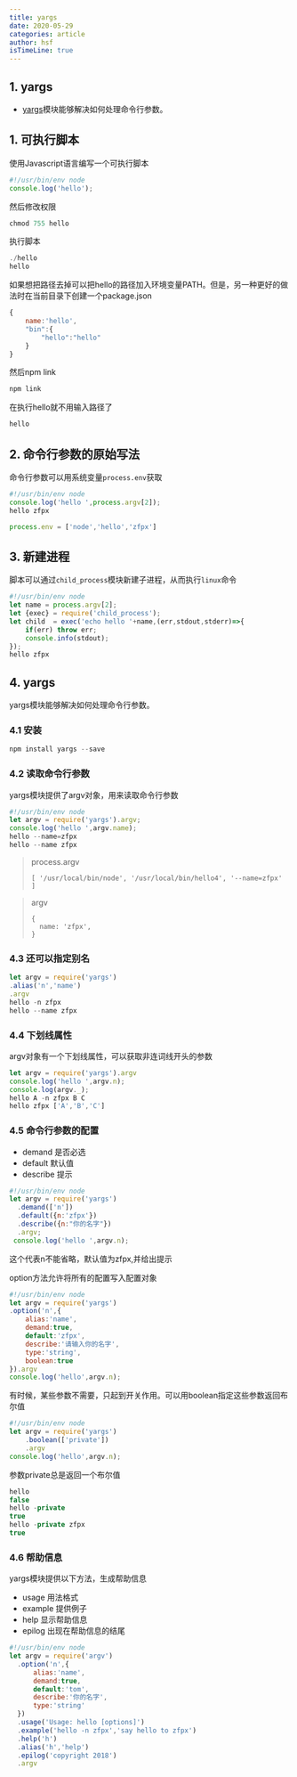 ```yaml
---
title: yargs
date: 2020-05-29
categories: article
author: hsf
isTimeLine: true
---
```


## 1. yargs

- [yargs](http://yargs.js.org/)模块能够解决如何处理命令行参数。

## 1. 可执行脚本

使用Javascript语言编写一个可执行脚本

```javascript
#!/usr/bin/env node
console.log('hello');
```

然后修改权限

```javascript
chmod 755 hello
```

执行脚本

```javascript
./hello
hello
```

如果想把路径去掉可以把hello的路径加入环境变量PATH。但是，另一种更好的做法时在当前目录下创建一个package.json

```javascript
{
    name:'hello',
    "bin":{
        "hello":"hello"
    }
}
```

然后npm link

```javascript
npm link
```

在执行hello就不用输入路径了

```javascript
hello
```

## 2. 命令行参数的原始写法

命令行参数可以用系统变量`process.env`获取

```javascript
#!/usr/bin/env node
console.log('hello ',process.argv[2]);
hello zfpx

process.env = ['node','hello','zfpx']
```

## 3. 新建进程

脚本可以通过`child_process`模块新建子进程，从而执行`linux`命令

```javascript
#!/usr/bin/env node
let name = process.argv[2];
let {exec} = require('child_process');
let child  = exec('echo hello '+name,(err,stdout,stderr)=>{
    if(err) throw err;
    console.info(stdout);
});
hello zfpx
```

## 4. yargs

yargs模块能够解决如何处理命令行参数。

### 4.1 安装

```javascript
npm install yargs --save
```

### 4.2 读取命令行参数

yargs模块提供了argv对象，用来读取命令行参数

```javascript
#!/usr/bin/env node
let argv = require('yargs').argv;
console.log('hello ',argv.name);
hello --name=zfpx
hello --name zfpx
```

> process.argv
>
> ```
> [ '/usr/local/bin/node', '/usr/local/bin/hello4', '--name=zfpx' ]
> ```

> argv
>
> ```
> {
>   name: 'zfpx',
> }
> ```

### 4.3 还可以指定别名

```javascript
let argv = require('yargs')
.alias('n','name')
.argv
hello -n zfpx
hello --name zfpx
```

### 4.4 下划线属性

argv对象有一个下划线属性，可以获取非连词线开头的参数

```javascript
let argv = require('yargs').argv
console.log('hello ',argv.n);
console.log(argv._);
hello A -n zfpx B C
hello zfpx ['A','B','C']
```

### 4.5 命令行参数的配置

- demand 是否必选
- default 默认值
- describe 提示

```javascript
#!/usr/bin/env node
let argv = require('yargs')
  .demand(['n'])
  .default({n:'zfpx'})
  .describe({n:"你的名字"})
  .argv;
 console.log('hello ',argv.n); 
```

这个代表n不能省略，默认值为zfpx,并给出提示

option方法允许将所有的配置写入配置对象

```javascript
#!/usr/bin/env node
let argv = require('yargs')
.option('n',{
    alias:'name',
    demand:true,
    default:'zfpx',
    describe:'请输入你的名字',
    type:'string',
    boolean:true
}).argv
console.log('hello',argv.n);
```

有时候，某些参数不需要，只起到开关作用。可以用boolean指定这些参数返回布尔值

```javascript
#!/usr/bin/env node
let argv = require('yargs')
    .boolean(['private'])
    .argv
console.log('hello',argv.n);    
```

参数private总是返回一个布尔值

```javascript
hello 
false
hello -private
true
hello -private zfpx   
true
```

### 4.6 帮助信息

yargs模块提供以下方法，生成帮助信息

- usage 用法格式
- example 提供例子
- help 显示帮助信息
- epilog 出现在帮助信息的结尾

```javascript
#!/usr/bin/env node
let argv = require('argv')
  .option('n',{
      alias:'name',
      demand:true,
      default:'tom',
      describe:'你的名字',
      type:'string'
  })
  .usage('Usage: hello [options]')
  .example('hello -n zfpx','say hello to zfpx')
  .help('h')
  .alias('h','help')
  .epilog('copyright 2018')
  .argv
```